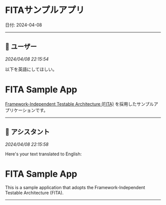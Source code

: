 # FITAサンプルアプリ

日付: 2024-04-08

---

## 👤 ユーザー
*2024/04/08 22:15:54*

以下を英語にしてほしい。

# FITA Sample App

[Framework-Independent Testable Architecture (FITA)](#framework-independent-testable-architecture-fita) を採用したサンプルアプリケーションです。

---

## 🤖 アシスタント
*2024/04/08 22:15:58*

Here's your text translated to English:

# FITA Sample App

This is a sample application that adopts the Framework-Independent Testable Architecture (FITA).

---
